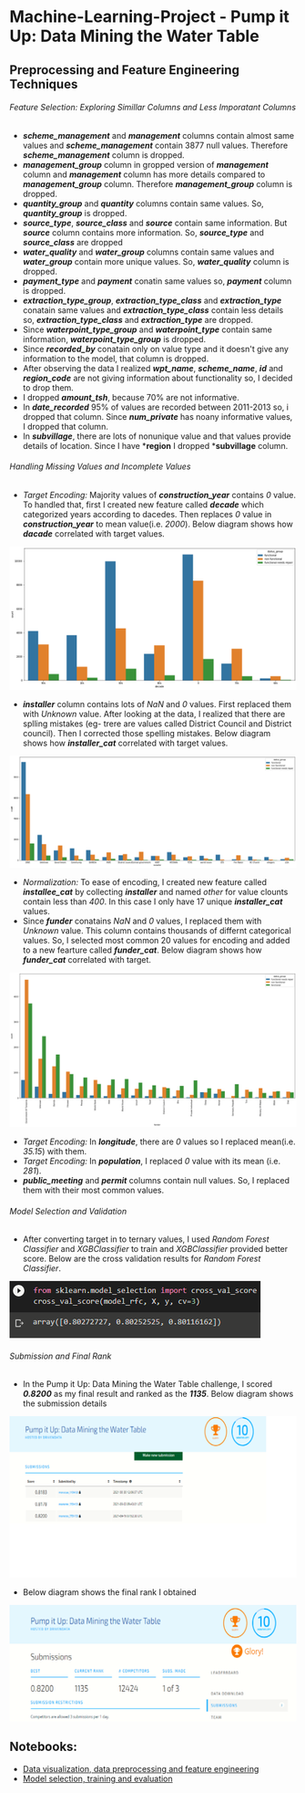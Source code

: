 # Machine-Learning-Project - Pump it Up: Data Mining the Water Table

## Preprocessing and Feature Engineering Techniques

###### *Feature Selection:* Exploring Simillar Columns and Less Imporatant Columns

- ***scheme_management*** and ***management*** columns contain almost same values and ***scheme_management*** contain 3877 null values. Therefore ***scheme_management*** column is dropped.
- ***management_group*** column in gropped version of ***management*** column and ***management*** column has more details compared to ***management_group*** column. Therefore ***management_group*** column is dropped.
- ***quantity_group*** and ***quantity*** columns contain same values. So, ***quantity_group*** is dropped.
- ***source_type***, ***source_class*** and ***source*** contain same information. But ***source*** column contains more information. So, ***source_type*** and ***source_class*** are dropped
- ***water_quality*** and ***water_group*** columns contain same values and ***water_group*** contain more unique values. So, ***water_quality*** column is dropped.
- ***payment_type*** and ***payment*** conatin same values so, ***payment*** column is dropped.
- ***extraction_type_group***, ***extraction_type_class*** and ***extraction_type*** conatain same values and ***extraction_type_class*** contain less details so, ***extraction_type_class*** and ***extraction_type*** are dropped. 
- Since ***waterpoint_type_group*** and ***waterpoint_type*** contain same information, ***waterpoint_type_group*** is dropped.
- Since ***recorded_by*** conatain only on value type and it doesn't give any information to the model, that column is dropped.
- After observing the data I realized ***wpt_name***, ***scheme_name***, ***id*** and ***region_code*** are not giving information about functionality so, I decided to drop them.
- I dropped ***amount_tsh***, because 70% are not informative.
- In ***date_recorded*** 95% of values are recorded between 2011-2013 so, i dropped that column. Since ***num_private*** has noany informative values, I dropped that column.
- In ***subvillage***, there are lots of nonunique value and that values provide details of location. Since I have ***region** I dropped ***subvillage** column. 

###### Handling Missing Values and Incomplete Values

- *Target Encoding:* Majority values of ***construction_year*** contains *0* value. To handled that, first I created new feature called ***decade*** which categorized years according to dacedes. Then replaces *0* value in ***construction_year*** to mean value(i.e. *2000*). Below diagram shows how ***dacade*** correlated with target values.
 
 ![dacade and target values](https://github.com/kashyapaniyarepola/Machine-Learning-Project/blob/main/diagram%201%20-%20dacade%20and%20target%20value.png)
 
 - ***installer*** column contains lots of *NaN* and *0* values. First replaced them with *Unknown* value. After looking at the data, I realized that there are splling mistakes (eg- trere are values called District Council and District council). Then I corrected those spelling mistakes. Below diagram shows how ***installer_cat*** correlated with target values.

![installer_cat and target values](https://github.com/kashyapaniyarepola/Machine-Learning-Project/blob/main/diagram%202%20-%20installer_cat%20vs%20target%20valu.png)

- *Normalization:* To ease of encoding, I created new feature called ***installee_cat*** by collecting ***installer*** and named *other* for value clounts contain less than *400*. In this case I only have 17 unique ***installer_cat*** values.
- Since ***funder*** conatains *NaN* and *0* values, I replaced them with *Unknown* value. This column contains thousands of differnt categorical values. So, I selected most common 20 values for encoding and added to a new fearture called ***funder_cat***. Below diagram shows how ***funder_cat*** correlated with target.

![funder_cat and target values](https://github.com/kashyapaniyarepola/Machine-Learning-Project/blob/main/diagram%203%20-%20funder_cat%20vs%20target%20values.png)

- *Target Encoding:* In ***longitude***, there are *0* values so I replaced mean(i.e. *35.15*) with them.
- *Target Encoding:* In ***population***, I replaced *0* value with its mean (i.e. *281*). 
- ***public_meeting*** and ***permit*** columns contain null values. So, I replaced them with their most common values.

###### Model Selection and Validation

- After converting target in to ternary values,  I used *Random Forest Classifier* and *XGBClassifier* to train and *XGBClassifier* provided better score. Below are the cross validation results for *Random Forest Classifier*.

![cross validation](https://github.com/kashyapaniyarepola/Machine-Learning-Project/blob/main/cross%20val%20results.png)

###### Submission and Final Rank

- In the Pump it Up: Data Mining the Water Table challenge, I scored ***0.8200*** as my final result and ranked as the ***1135***. Below diagram shows the submission details

![proof of submission](https://github.com/kashyapaniyarepola/Machine-Learning-Project/blob/main/proof%20of%20submission_xgboost.png)

- Below diagram shows the final rank I obtained

![final rank](https://github.com/kashyapaniyarepola/Machine-Learning-Project/blob/main/final%20rank_xgboost.png)


## Notebooks:

- [Data visualization, data preprocessing and feature engineering](https://github.com/kashyapaniyarepola/Machine-Learning-Project/blob/main/Data_Preprosesing_and_Feature_Engineering.ipynb)
- [Model selection, training and evaluation](https://github.com/kashyapaniyarepola/Machine-Learning-Project/blob/main/Training_and_Evaluation.ipynb)
